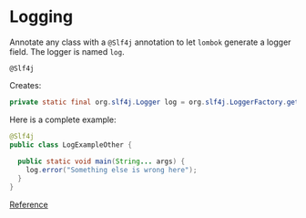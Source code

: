 # Logging

Annotate any class with a `@Slf4j` annotation to let `lombok` generate a logger field. The logger is named `log`.

`@Slf4j`

Creates:

```java
private static final org.slf4j.Logger log = org.slf4j.LoggerFactory.getLogger(LogExample.class);
```

Here is a complete example:

```java
@Slf4j
public class LogExampleOther {
 
  public static void main(String... args) {
    log.error("Something else is wrong here");
  }
}
```

[Reference](https://projectlombok.org/features/log)
